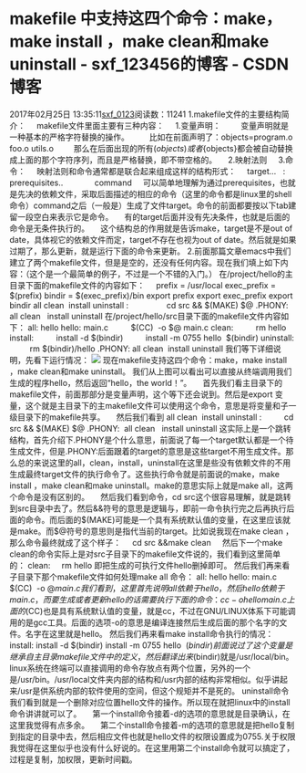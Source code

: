 # makefile 中支持这四个命令：make，make install ，make clean和make uninstall - sxf_123456的博客 - CSDN博客
2017年02月25日 13:35:11[sxf_0123](https://me.csdn.net/sxf_123456)阅读数：11241
1.makefile文件的主要结构简介：
    makefile文件里面主要有三种内容：
    1.变量声明：
        变量声明就是一种基本的严格字符替换的操作。
        比如在前面声明了：objects=program.o foo.o utils.o
        那么在后面出现的所有$(objects)或者${objects}都会被自动替换成上面的那个字符序列，而且是严格替换，即不带空格的。
    2.映射法则
    3.命令：
    映射法则和命令通常都是联合起来组成这样的结构形式：
    target...   : prerequisites..
             command
    可以简单地理解为通过prerequisites，也就是先决的依赖文件，采取后面描述的相应的命令（这里的命令都是linux里的shell命令）command之后（一般是）生成了文件target。命令的前面都要按以下tab建留一段空白来表示它是命令。
    有的target后面并没有先决条件，也就是后面的命令是无条件执行的。
    这个结构总的作用就是告诉make，target是不是out of date，具体视它的依赖文件而定，target不存在也视为out of date。然后就是如果过期了，那么更新，就是运行下面的命令来更新。
2.前面那篇文章emacs中我们建立了两个makefile文件，但是是空的，还没有任何内容。现在我们填上如下内容：（这个是一个最简单的例子，不过是一个不错的入门。）
在/project/hello的主目录下面的makefile文件的内容如下：
    prefix = /usr/local
exec_prefix = $(prefix)
bindir = $(exec_prefix)/bin
export prefix
export exec_prefix
export bindir
all clean  install uninstall :   
             cd src && $(MAKE) $@
.PHONY:  all clean   install uninstall
在/project/hello/src目录下面的makefile文件内容如下：
all: hello
hello: main.c
         $(CC)  -o $@ main.c
clean:
         rm hello
install:
         install -d $(bindir)
         install -m 0755 hello  $(bindir)
uninstall:
         rm $(bindir)/hello
.PHONY: all clean  install uninstall
我们等下详细说明，先看下运行情况：
![](http://www.51hei.com/UploadFiles/2014-04/huqin/psu(5).png)
现在makefile支持这四个命令：make，make install ，make clean和make uninstall。
我们从上图可以看出可以直接从终端调用我们生成的程序hello，然后返回“hello，the world！”。
    首先我们看主目录下的makefile文件，前面那部分是变量声明，这个等下还会说到。然后是export 变量，这个就是主目录下的主makefile文件可以使用这个命令，意思是将变量和子一级目录下的makefile共享。
    然后我们看到
all clean  install uninstall :
         cd src && $(MAKE) $@
.PHONY:  all clean   install uninstall
这实际上是一个跳转结构，首先介绍下.PHONY是个什么意思，前面说了每一个target默认都是一个待生成文件，但是.PHONY:后面跟着的target的意思是这些target不用生成文件。那么总的来说这里的all，clean，install，uninstall在这里是些没有依赖文件的不用生成最终target文件的执行命令了。这些执行命令就是前面说的make，make install ，make clean和make uninstall。make的意思实际上就是make all，这两个命令是没有区别的。
    然后我们看到命令，cd src这个很容易理解，就是跳转到src目录中去了。然后&&符号的意思是逻辑与，即前一命令执行完之后再执行后面的命令。而后面的$(MAKE)可能是一个具有系统默认值的变量，在这里应该就是make。而$@符号的意思则是指代当前的target。比如说我现在make clean ，那么命令最终就成了这个样子：
    cd src &&make clean
    然后下一个make clean的命令实际上是对src子目录下的makefile文件说的，我们看到这里简单的：
clean:
    rm hello
即把生成的可执行文件hello删掉即可。
然后我们再来看子目录下那个makefile文件如何处理make all 命令：
all: hello
hello: main.c
    $(CC)  -o $@ main.c
我们看到，这里首先说明all依赖于hello，然后hello依赖于main.c，而要生成或者更新hello的话需要执行下面的命令：
cc -o hello main.c
上面的$(CC)也是具有系统默认值的变量，就是cc，不过在GNU/LINUX体系下可能调用的是gcc工具。后面的选项-o的意思是编译连接然后生成后面的那个名字的文件。名字在这里就是hello。
然后我们再来看make install命令执行的情况：
install:
install -d $(bindir)
install -m 0755 hello  $(bindir)
前面说过了这个变量是继承自主目录makefile文件中的定义，然后翻译出来$(bindir)就是/usr/local/bin。linux系统在终端可以直接调用的命令存放点有两个位置，另外的一个是/usr/bin。/usr/local文件夹内部的结构和/usr内部的结构非常相似。似乎讲起来/usr是供系统内部的软件使用的空间，但这个规矩并不是死的。
uninstall命令我们看到就是一个删除对应位置hello文件的操作。所以现在就把linux中的install命令讲讲就可以了。
    第一个install命令接着-d的选项的意思就是目录确认，在这里我觉得有点多余。
    第二个install命令接着-m的选项的意思就是把hello复制到指定的目录中去，然后相应文件也就是hello文件的权限设置成为0755.关于权限我觉得在这里似乎也没有什么好说的。在这里用第二个install命令就可以搞定了，过程是复制，加权限，更新时间戳。
